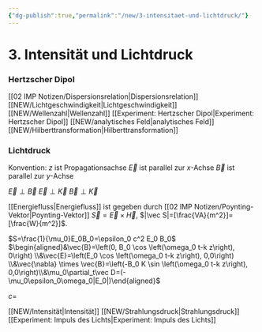 ```yaml
---
{"dg-publish":true,"permalink":"/new/3-intensitaet-und-lichtdruck/"}
---
```


# 3. Intensität und Lichtdruck
### Hertzscher Dipol
[[02 IMP Notizen/Dispersionsrelation|Dispersionsrelation]]
[[NEW/Lichtgeschwindigkeit|Lichtgeschwindigkeit]]
[[NEW/Wellenzahl|Wellenzahl]]
[[Experiment: Hertzscher Dipol|Experiment: Hertzscher Dipol]]
[[NEW/analytisches Feld|analytisches Feld]]
[[NEW/Hilberttransformation|Hilberttransformation]]
### Lichtdruck 
Konvention: $z$ ist Propagationsachse
$\vec E$ ist parallel zur $x$-Achse
$\vec B$ ist parallel zur $y$-Achse

$\vec E\perp\vec B$
$\vec E\perp\vec K$
$\vec B\perp\vec K$

[[Energiefluss|Energiefluss]] ist gegeben durch [[02 IMP Notizen/Poynting-Vektor|Poynting-Vektor]] $\vec S=\vec E\times\vec H$, $|\vec S|=[\frac{VA}{m^2}]=[\frac{W}{m^2}]$.

$S=\frac{1}{\mu_0}E_0B_0=\epsilon_0 c^2 E_0 B_0$
$\begin{aligned}&\vec{B}=\left(0, B_0 \cos \left(\omega_0 t-k z\right), 0\right) \\&\vec{E}=\left(E_0 \cos \left(\omega_0 t-k z\right), 0,0\right) \\&\vec{\nabla} \times \vec{B}=\left(-B_0 K \sin \left(\omega_0 t-k z\right), 0,0\right)\\&\mu_0\partial_t\vec D=(-\mu_0\epsilon_0\omega_0|E_0|)\end{aligned}$

$c=$

[[NEW/Intensität|Intensität]]
[[NEW/Strahlungsdruck|Strahlungsdruck]]
[[Experiment: Impuls des Lichts|Experiment: Impuls des Lichts]]